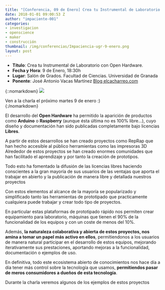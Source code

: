 ```yaml
---
title: "[Conferencia, 09 de Enero] Crea tu Instrumental de Laboratorio con Open Hardware"
date: 2018-01-01 09:00:53 Z
author: "impaciente-001"
categories:
- investigacion
- openscience
- maker
- construcción
thumbnail: /img/conferencias/Impaciencia-ugr-9-enero.png
layout: post
---
```


- **Título**: Crea tu Instrumental de Laboratorio con Open Hardware.
- **Fecha y Hora**: 9 de Enero, 18:30h
- **Lugar**: Salón de Grados. Facultad de Ciencias. Universidad de Granada
- **Ponente**: José Antonio Vacas Martínez [Blog elcacharreo.com](http://elcacharreo.com)

{::nomarkdown}
<img src="{{ site.baseurl }}/img/conferencias/ugr-9-enero.jpg">
<div class="piefoto"> Ven a la charla el próximo martes 9 de enero :) </div>
{:/nomarkdown}

El desarrollo del **Open Hardware** ha permitido la aparición de productos como **Arduino** o **Raspberry** (aunque ésta última no es 100% libre...), cuyo diseño y documentación han sido publicadas completamente bajo licencias **Libres**.

A partir de estos desarrollos se han creado proyectos como RepRap que han hecho accesible al público herramientas como las impresoras 3D
Alrededor de estos proyectos se han creado enormes comunidades que han facilitado el aprendizaje y por tanto la creación de prototipos.

Todo esto ha fomentado la difusión de las licencias libres haciendo conscientes a la gran mayoría de sus usuarios de las ventajas que aporta el trabajar en abierto y la publicación de manera libre y detallada nuestros proyectos

Con estos elementos al alcance de la mayoría se popularizado y simplificado tanto las herramientas de prototipado que practicamente cualquiera puede trabajar y crear todo tipo de proyectos.

En particular estas plataformas de prototipado rápido nos permiten crear equipamiento para laboratorio, máquinas que tienen el 90% de la funcionalidad de los equipos y con un coste de menos del 10%.

Además, **la naturaleza colaborativa y abierta de estos proyectos, nos amina a tomar un papel más activo en ellos**, permitiendonos a los usuarios de manera natural participar en el desarrollo de estos equipos, mejorando iterativamente sus prestaciones, aportando mejoras a la funcionalidad, documentación o ejemplos de uso.

En definitiva, todo este ecosistema abierto de conocimientos nos hace día a día tener más control sobre la tecnología que usamos, **permitiendos pasar de meros consumidores a dueños de esta tecnología**.

Durante la charla veremos algunos de los ejemplos de estos proyectos
